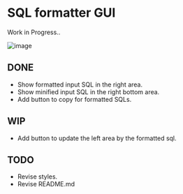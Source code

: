 # SQL formatter GUI

Work in Progress..

![image](https://user-images.githubusercontent.com/6317652/45621165-62425d80-baba-11e8-9474-c0f4f7e91171.png)

## DONE

- Show formatted input SQL in the right area.
- Show minified input SQL in the right bottom area.
- Add button to copy for formatted SQLs.

## WIP

- Add button to update the left area by the formatted sql.

## TODO

- Revise styles.
- Revise README.md
